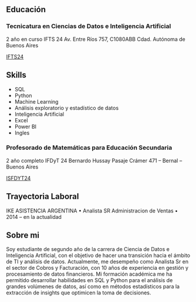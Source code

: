 
## Educación 

### Tecnicatura en Ciencias de Datos e Inteligencia Artificial
2 año en curso
IFTS 24
Av. Entre Ríos 757, C1080ABB 
Cdad. Autónoma de Buenos Aires

[IFTS24](https://www.ifts24.edu.ar/)


## Skills
- SQL
- Python
- Machine Learning
- Análisis exploratorio y estadístico de datos
- Inteligencia Artificial
- Excel
- Power BI
- Ingles 


### Profesorado de Matemáticas para Educación Secundaria
2 año completo
IFDyT  24 Bernardo Hussay
Pasaje Crámer 471 –
Bernal – Buenos Aires

[ISFDYT24](https://isfdyt24-bue.infd.edu.ar/sitio/)

## Trayectoria Laboral
IKE ASISTENCIA ARGENTINA
•	Analista SR Administracion de Ventas
•	2014 – en la actualidad


## Sobre mi

Soy estudiante de segundo año de la carrera de Ciencia de Datos e Inteligencia Artificial, con el objetivo de hacer una transición hacia el ámbito de TI y análisis de datos. 
Actualmente, me desempeño como Analista Sr en el sector de Cobros y Facturación, con 10 años de experiencia en gestión y procesamiento de datos financieros. 
Mi formación académica me ha permitido desarrollar habilidades en SQL y Python para el análisis de grandes volúmenes de datos, así como en métodos estadísticos para la extracción de insights que optimicen la toma de decisiones.

